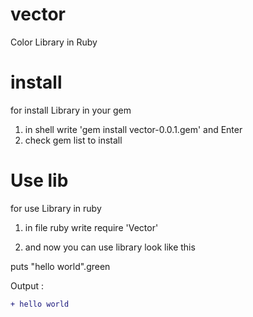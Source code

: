 # vector
Color Library in Ruby


# install 

for install Library in your gem 

1. in shell write 'gem install vector-0.0.1.gem' and Enter
2. check gem list to install 


# Use lib 

for use Library in ruby

1. in file ruby write 
require 'Vector'

2. and now you can use library look like this 

puts "hello world".green

Output :

```diff
+ hello world
```
